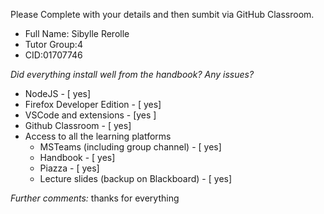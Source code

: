 Please Complete with your details and then sumbit via GitHub Classroom.
* Full Name: Sibylle Rerolle
* Tutor Group:4
* CID:01707746

*Did everything install well from the handbook? Any issues?*
* NodeJS - [ yes]
* Firefox Developer Edition - [ yes]
* VSCode and extensions - [yes ]
* Github Classroom - [ yes]
* Access to all the learning platforms
  * MSTeams (including group channel) - [ yes]
  * Handbook - [ yes]
  * Piazza - [ yes]
  * Lecture slides (backup on Blackboard) - [ yes]

*Further comments:*
thanks for everything